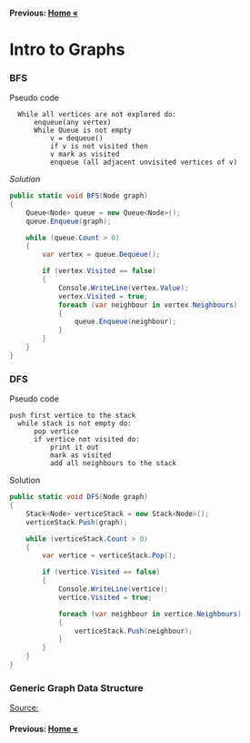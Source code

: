 #### Previous: [Home &laquo;](../../README.md)

# Intro to Graphs

### BFS

Pseudo code
      
      While all vertices are not explored do:
          enqueue(any vertex)
          While Queue is not empty
              v = dequeue()
              if v is not visited then
              v mark as visited
              enqueue (all adjacent unvisited vertices of v)

*Solution*

``` cs 
public static void BFS(Node graph)
{
    Queue<Node> queue = new Queue<Node>();
    queue.Enqueue(graph);

    while (queue.Count > 0)
    {
        var vertex = queue.Dequeue();

        if (vertex.Visited == false)
        {
            Console.WriteLine(vertex.Value);
            vertex.Visited = true;
            foreach (var neighbour in vertex.Neighbours)
            {
                queue.Enqueue(neighbour);
            }
        }
    }
}
```

### DFS

Pseudo code
    
    push first vertice to the stack
      while stack is not empty do:
          pop vertice
          if vertice not visited do:
              print it out
              mark as visited
              add all neighbours to the stack

Solution
    
``` cs 
public static void DFS(Node graph)
{
    Stack<Node> verticeStack = new Stack<Node>();
    verticeStack.Push(graph);

    while (verticeStack.Count > 0)
    {
        var vertice = verticeStack.Pop();

        if (vertice.Visited == false)
        {
            Console.WriteLine(vertice);
            vertice.Visited = true;

            foreach (var neighbour in vertice.Neighbours)
            {
                verticeStack.Push(neighbour);
            }
        }
    }
}
```

### Generic Graph Data Structure

[Source:](https://www.koderdojo.com/blog/depth-first-search-algorithm-in-csharp-and-net-core)

#### Previous: [Home &laquo;](../../README.md)
